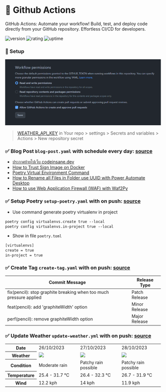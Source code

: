 # 🎉 Github Actions

GitHub Actions: Automate your workflow! Build, test, and deploy code directly from your GitHub repository. Effortless CI/CD for developers.

![version](https://img.shields.io/badge/version-1.0-blue)
![rating](https://img.shields.io/badge/rating-★★★★★-yellow)
![uptime](https://img.shields.io/badge/uptime-100%25-brightgreen)

### 🚀 Setup

![permission](./img/permission.png)

> [WEATHER_API_KEY](https://www.weatherapi.com/) in Your repo > settings > Secrets and variables > Actions > New repository secret

### ✅ Blog Post `blog-post.yaml` with schedule every day: [source](https://github.com/gautamkrishnar/blog-post-workflow)

<!-- BLOG:START -->
- [ประกาศย้ายไปเว็บ codeinsane.dev](https://codeinsane.wordpress.com/2024/03/19/%e0%b8%9b%e0%b8%a3%e0%b8%b0%e0%b8%81%e0%b8%b2%e0%b8%a8%e0%b8%a2%e0%b9%89%e0%b8%b2%e0%b8%a2%e0%b9%84%e0%b8%9b%e0%b9%80%e0%b8%a7%e0%b9%87%e0%b8%9a-codeinsane-dev/)
- [How to Trust Sign Image on Docker](https://codeinsane.wordpress.com/2023/10/31/how-to-trust-sign-image-on-docker/)
- [Poetry Virtual Environment Command](https://codeinsane.wordpress.com/2023/10/30/poetry-virtual-environment-command/)
- [How to Rename all Files in Folder use UUID with Power Automate Desktop](https://codeinsane.wordpress.com/2023/10/09/how-to-rename-all-files-in-folder-use-uuid-with-power-automate/)
- [How to use Web Application Firewall &lpar;WAF&rpar; with Waf2Py](https://codeinsane.wordpress.com/2023/10/05/how-to-use-web-application-firewall-waf-with-waf2py/)
<!-- BLOG:END -->

### ✅ Setup Poetry `setup-poetry.yaml` with on push: [source](https://github.com/abatilo/actions-poetry)

- Use command generate poetry virtualenv in project

```
poetry config virtualenvs.create true --local
poetry config virtualenvs.in-project true --local
```

- Show in file `poetry.toml`

```
[virtualenvs]
create = true
in-project = true
```

### ✅ Create Tag `create-tag.yaml` with on push: [source](https://github.com/mathieudutour/github-tag-action)

| Commit Message                                                        | Release Type  |
|-----------------------------------------------------------------------|---------------|
| fix(pencil): stop graphite breaking when too much pressure applied    | Patch Release |
| feat(pencil): add 'graphiteWidth' option                              | Minor Release |
| perf(pencil): remove graphiteWidth option                             | Major Release |

### ✅ Update Weather `update-weather.yml` with on push: [source](https://github.com/huantt/weather-forecast)


<table>
    <tr>
        <th>Date</th>
        <td>26/10/2023</td><td>27/10/2023</td><td>28/10/2023</td>
    </tr>
    <tr>
        <th>Weather</th>
        <td><img src="https://cdn.weatherapi.com/weather/64x64/day/302.png"/></td><td><img src="https://cdn.weatherapi.com/weather/64x64/day/176.png"/></td><td><img src="https://cdn.weatherapi.com/weather/64x64/day/176.png"/></td>
    </tr>
    <tr>
        <th>Condition</th>
        <td width="200px">Moderate rain</td><td width="200px">Patchy rain possible</td><td width="200px">Patchy rain possible</td>
    </tr>
    <tr>
        <th>Temperature</th>
        <td>25.4 -  31.7 °C</td><td>26.4 -  32.3 °C</td><td>26.7 -  31.9 °C</td>
    </tr>
    <tr>
        <th>Wind</th>
        <td>12.2 kph</td><td>14 kph</td><td>11.9 kph</td>
    </tr>
</table>
